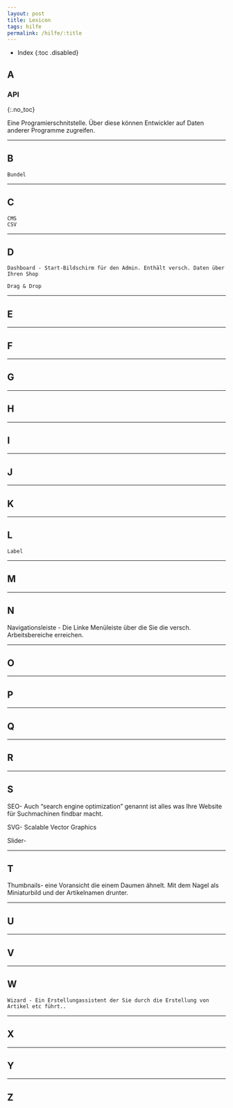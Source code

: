 ```yaml
---
layout: post
title: Lexicon
tags: hilfe
permalink: /hilfe/:title
---
```



+ Index
{:toc .disabled}

## A

### API
{:.no_toc}

Eine Programierschnitstelle. Über diese können Entwickler auf Daten anderer Programme zugreifen.

---

## B

	Bundel
---
## C

	CMS
	CSV

---

## D
	Dashboard - Start-Bildschirm für den Admin. Enthält versch. Daten über Ihren Shop
	
	Drag & Drop

---

## E

---

## F

---

## G

---

## H

---

## I

---

## J

---

## K

---

## L
	Label

---

## M

---

## N
Navigationsleiste - Die Linke Menüleiste über die Sie die versch. Arbeitsbereiche erreichen.

---

## O

---

## P

---

## Q

---

## R

---

## S

SEO- Auch “search engine optimization” genannt ist alles was Ihre Website für Suchmachinen findbar macht. 

SVG- Scalable Vector Graphics

Slider-

---

## T
Thumbnails- eine Voransicht die einem Daumen ähnelt. Mit dem Nagel als Miniaturbild und der Artikelnamen drunter. 

---

## U

---

## V

---

## W
	Wizard - Ein Erstellungassistent der Sie durch die Erstellung von Artikel etc führt.. 

---

## X

---

## Y

---

## Z
